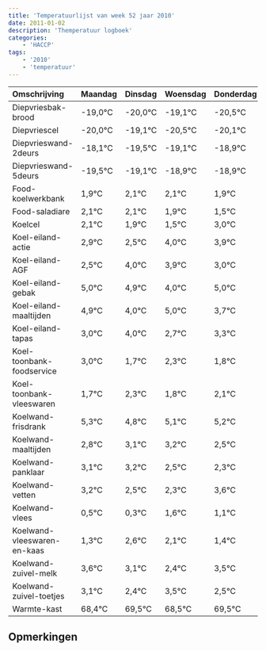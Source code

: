 ```yaml
---
title: 'Temperatuurlijst van week 52 jaar 2010'
date: 2011-01-02
description: 'Themperatuur logboek'
categories:
    - 'HACCP'
tags:
    - '2010'
    - 'temperatuur'
---
```

|Omschrijving|Maandag|Dinsdag|Woensdag|Donderdag|Vrijdag|Zaterdag|Zondag|
|:---|:---|:---|:---|:---|:---|:---|:---|
|Diepvriesbak-brood|-19,0°C|-20,0°C|-19,1°C|-20,5°C|-20,1°C|-19,9°C|-19,9°C|
|Diepvriescel|-20,0°C|-19,1°C|-20,5°C|-20,1°C|-19,9°C|-19,9°C|-20,1°C|
|Diepvrieswand-2deurs|-18,1°C|-19,5°C|-19,1°C|-18,9°C|-18,9°C|-19,1°C|-19,5°C|
|Diepvrieswand-5deurs|-19,5°C|-19,1°C|-18,9°C|-18,9°C|-19,1°C|-19,5°C|-18,0°C|
|Food-koelwerkbank|1,9°C|2,1°C|2,1°C|1,9°C|1,5°C|3,0°C|2,9°C|
|Food-saladiare|2,1°C|2,1°C|1,9°C|1,5°C|3,0°C|2,9°C|2,0°C|
|Koelcel|2,1°C|1,9°C|1,5°C|3,0°C|2,9°C|2,0°C|3,0°C|
|Koel-eiland-actie|2,9°C|2,5°C|4,0°C|3,9°C|3,0°C|4,0°C|2,7°C|
|Koel-eiland-AGF|2,5°C|4,0°C|3,9°C|3,0°C|4,0°C|2,7°C|3,3°C|
|Koel-eiland-gebak|5,0°C|4,9°C|4,0°C|5,0°C|3,7°C|4,3°C|3,8°C|
|Koel-eiland-maaltijden|4,9°C|4,0°C|5,0°C|3,7°C|4,3°C|3,8°C|4,1°C|
|Koel-eiland-tapas|3,0°C|4,0°C|2,7°C|3,3°C|2,8°C|3,1°C|3,2°C|
|Koel-toonbank-foodservice|3,0°C|1,7°C|2,3°C|1,8°C|2,1°C|2,2°C|1,5°C|
|Koel-toonbank-vleeswaren|1,7°C|2,3°C|1,8°C|2,1°C|2,2°C|1,5°C|1,3°C|
|Koelwand-frisdrank|5,3°C|4,8°C|5,1°C|5,2°C|4,5°C|4,3°C|5,6°C|
|Koelwand-maaltijden|2,8°C|3,1°C|3,2°C|2,5°C|2,3°C|3,6°C|3,1°C|
|Koelwand-panklaar|3,1°C|3,2°C|2,5°C|2,3°C|3,6°C|3,1°C|2,4°C|
|Koelwand-vetten|3,2°C|2,5°C|2,3°C|3,6°C|3,1°C|2,4°C|3,5°C|
|Koelwand-vlees|0,5°C|0,3°C|1,6°C|1,1°C|0,4°C|1,5°C|0,5°C|
|Koelwand-vleeswaren-en-kaas|1,3°C|2,6°C|2,1°C|1,4°C|2,5°C|1,5°C|2,5°C|
|Koelwand-zuivel-melk|3,6°C|3,1°C|2,4°C|3,5°C|2,5°C|3,5°C|2,2°C|
|Koelwand-zuivel-toetjes|3,1°C|2,4°C|3,5°C|2,5°C|3,5°C|2,2°C|3,1°C|
|Warmte-kast|68,4°C|69,5°C|68,5°C|69,5°C|68,2°C|69,1°C|70,0°C|

## Opmerkingen


